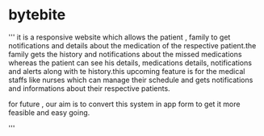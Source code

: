 # bytebite

'''
it is a responsive website which allows the patient , family to get notifications and details about the medication of the respective patient.the family gets the history and notifications about the missed medications whereas the patient can see his details, medications details, notifications and alerts along with te history.this upcoming feature is for the medical staffs like nurses which can manage their schedule and gets notifications and informations about their respective patients.

for future , our aim is to convert this system in app form to get it more feasible and easy going.

'''
